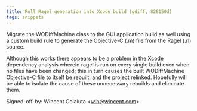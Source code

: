 ```yaml
---
title: Roll Ragel generation into Xcode build (gdiff, 828150d)
tags: snippets
---
```


Migrate the WODiffMachine class to the GUI application build as well using a custom build rule to generate the Objective-C (.m) file from the Ragel (.rl) source.

Although this works there appears to be a problem in the Xcode dependency analysis wherein ragel is run on every single build even when no files have been changed; this in turn causes the built WODiffMachine Objective-C file to itself be rebuilt, and the project relinked. Hopefully will be able to isolate the cause of these unnecessary rebuilds and eliminate them.

Signed-off-by: Wincent Colaiuta &lt;win@wincent.com&gt;
